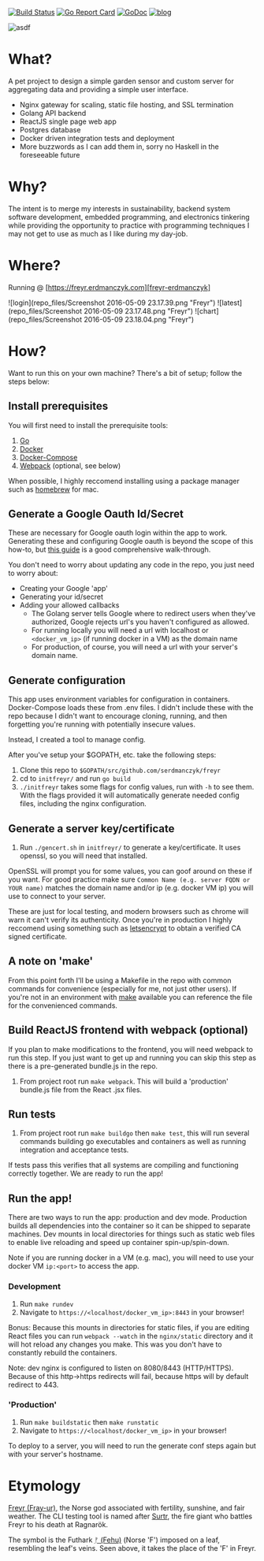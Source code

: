 [![Build Status](https://travis-ci.org/serdmanczyk/Freyr.svg?branch=master)](https://travis-ci.org/serdmanczyk/Freyr)
[![Go Report Card](https://goreportcard.com/badge/github.com/serdmanczyk/freyr)](https://goreportcard.com/report/github.com/serdmanczyk/freyr)
[![GoDoc](https://godoc.org/github.com/serdmanczyk/Freyr?status.svg)](https://godoc.org/github.com/serdmanczyk/Freyr)
[![blog](https://img.shields.io/badge/readMy-blog-green.svg)](http://serdmanczyk.github.io)

![asdf](repo_files/logo.png "Freyr")

# What?

A pet project to design a simple garden sensor and custom server for aggregating data and providing a simple user interface.

- Nginx gateway for scaling, static file hosting, and SSL termination
- Golang API backend 
- ReactJS single page web app
- Postgres database
- Docker driven integration tests and deployment
- More buzzwords as I can add them in, sorry no Haskell in the foreseeable future

# Why?

The intent is to merge my interests in sustainability, backend system software development, embedded programming, and electronics tinkering while providing the opportunity to practice with programming techniques I may not get to use as much as I like during my day-job.

# Where?

Running @ [https://freyr.erdmanczyk.com][freyr-erdmanczyk]

![login](repo_files/Screenshot 2016-05-09 23.17.39.png "Freyr")
![latest](repo_files/Screenshot 2016-05-09 23.17.48.png "Freyr")
![chart](repo_files/Screenshot 2016-05-09 23.18.04.png "Freyr")

[surtr]: https://en.wikipedia.org/wiki/Surtr
[freyr]: https://en.wikipedia.org/wiki/Freyr
[fehu]: https://en.wikipedia.org/wiki/Fehu
[particle]: https://www.particle.io/
[freyr-erdmanczyk]: https://freyr.erdmanczyk.com

# How?

Want to run this on your own machine?  There's a bit of setup; follow the steps below:

## Install prerequisites

You will first need to install the prerequisite tools:

1. [Go](https://golang.org/dl/)
2. [Docker](https://docs.docker.com/engine/installation/)
3. [Docker-Compose](https://docs.docker.com/compose/)
4. [Webpack](http://webpack.github.io/docs/installation.html) (optional, see below)

When possible, I highly reccomend installing using a package manager such as [homebrew](http://brew.sh/) for mac.

## Generate a Google Oauth Id/Secret

These are necessary for Google oauth login within the app to work.  Generating these and configuring Google oauth is beyond the scope of this how-to, but [this guide](https://developers.google.com/identity/protocols/OAuth2WebServer) is a good comprehensive walk-through.

You don't need to worry about updating any code in the repo, you just need to worry about:

- Creating your Google 'app'
- Generating your id/secret
- Adding your allowed callbacks
  - The Golang server tells Google where to redirect users when they've authorized, Google rejects url's you haven't configured as allowed.
  - For running locally you will need a url with localhost or `<docker_vm_ip>` (if running docker in a VM) as the domain name
  - For production, of course, you will need a url with your server's domain name.

## Generate configuration

This app uses environment variables for configuration in containers.  Docker-Compose loads these from .env files.  I didn't include these with the repo because I didn't want to encourage cloning, running, and then forgetting you're running with potentially insecure values.

Instead, I created a tool to manage config.

After you've setup your $GOPATH, etc. take the following steps:

1. Clone this repo to `$GOPATH/src/github.com/serdmanczyk/freyr`
2. cd to `initfreyr/` and run `go build`
3. `./initfreyr` takes some flags for config values, run with `-h` to see them.  With the flags provided it will automatically generate needed config files, including the nginx configuration.

## Generate a server key/certificate

1. Run `./gencert.sh` in `initfreyr/` to generate a key/certificate.  It uses openssl, so you will need that installed.
 
OpenSSL will prompt you for some values, you can goof around on these if you want.  For good practice make sure `Common Name (e.g. server FQDN or YOUR name)` matches the domain name and/or ip (e.g. docker VM ip) you will use to connect to your server.

These are just for local testing, and modern browsers such as chrome will warn it can't verify its authenticity.  Once you're in production I highly reccomend using something such as [letsencrypt](https://letsencrypt.org/) to obtain a verified CA signed certificate.

## A note on 'make'

From this point forth I'll be using a Makefile in the repo with common commands for convenience (especially for me, not just other users).  If you're not in an environment with [make](https://www.gnu.org/software/make/) available you can reference the file for the convenienced commands.

## Build ReactJS frontend with webpack (optional)

If you plan to make modifications to the frontend, you will need webpack to run this step.  If you just want to get up and running you can skip this step as there is a pre-generated bundle.js in the repo.

1. From project root run `make webpack`.  This will build a 'production' bundle.js file from the React .jsx files.

## Run tests

1. From project root run `make buildgo` then `make test`, this will run several commands building go executables and containers as well as running integration and acceptance tests.

If tests pass this verifies that all systems are compiling and functioning correctly together.  We are ready to run the app!

## Run the app!

There are two ways to run the app: production and dev mode.  Production builds all dependencies into the container so it can be shipped to separate machines.  Dev mounts in local directories for things such as static web files to enable live reloading and speed up container spin-up/spin-down.

Note if you are running docker in a VM (e.g. mac), you will need to use your docker VM `ip:<port>` to access the app.

### Development

1. Run `make rundev`
2. Navigate to `https://<localhost/docker_vm_ip>:8443` in your browser!

Bonus: Because this mounts in directories for static files, if you are editing React files you can run `webpack --watch` in the `nginx/static` directory and it will hot reload any changes you make.  This was you don't have to constantly rebuild the containers.

Note: dev nginx is configured to listen on 8080/8443 (HTTP/HTTPS).  Because of this http->https redirects will fail, because https will by default redirect to 443.

### 'Production'

1. Run `make buildstatic` then `make runstatic`
2. Navigate to `https://<localhost/docker_vm_ip>` in your browser!

To deploy to a server, you will need to run the generate conf steps again but with your server's hostname.


# Etymology

[Freyr (Fray-ur)][freyr], the Norse god associated with fertility, sunshine, and fair weather.  The CLI testing tool is named after [Surtr][surtr], the fire giant who battles Freyr to his death at Ragnarök.

The symbol is the Futhark [ᚠ (Fehu)][fehu] (Norse 'F') imposed on a leaf, resembling the leaf's veins.  Seen above, it takes the place of the 'F' in Freyr.
